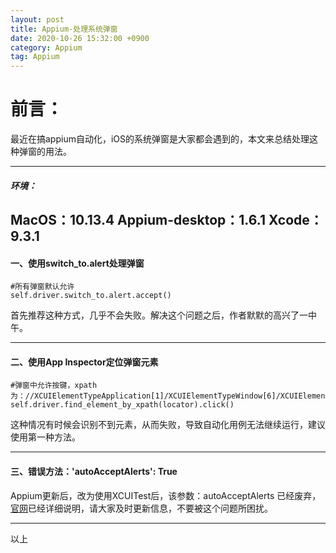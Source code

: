 ```yaml
---
layout: post
title: Appium-处理系统弹窗
date: 2020-10-26 15:32:00 +0900
category: Appium
tag: Appium
---
```

# 前言：
最近在搞appium自动化，iOS的系统弹窗是大家都会遇到的，本文来总结处理这种弹窗的用法。

----

##### 环境：
MacOS：10.13.4
Appium-desktop：1.6.1
Xcode：9.3.1
----

#### 一、使用switch_to.alert处理弹窗
```
#所有弹窗默认允许
self.driver.switch_to.alert.accept()
```
首先推荐这种方式，几乎不会失败。解决这个问题之后，作者默默的高兴了一中午。

---

#### 二、使用App Inspector定位弹窗元素
```
#弹窗中允许按键，xpath为：//XCUIElementTypeApplication[1]/XCUIElementTypeWindow[6]/XCUIElementTypeOther[2]/XCUIElementTypeAlert[1]/XCUIElementTypeOther[1]
self.driver.find_element_by_xpath(locator).click()
```
这种情况有时候会识别不到元素，从而失败，导致自动化用例无法继续运行，建议使用第一种方法。

---

#### 三、错误方法：'autoAcceptAlerts': True
Appium更新后，改为使用XCUITest后，该参数：autoAcceptAlerts 已经废弃，[官网](https://github.com/appium/appium/blob/master/docs/en/writing-running-appium/caps.md)已经详细说明，请大家及时更新信息，不要被这个问题所困扰。

----
以上
